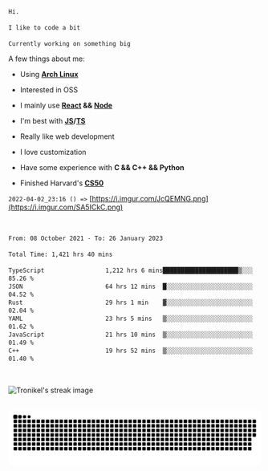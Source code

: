 ```
Hi.

I like to code a bit

Currently working on something big
```

A few things about me:

-   Using **[Arch Linux](https://archlinux.org/)**

-   Interested in OSS

-   I mainly use **[React](https://reactjs.org/) && [Node](https://nodejs.org/en/)**

-   I'm best with **[JS](https://www.javascript.com/)/[TS](https://www.typescriptlang.org/)**

-   Really like web development

-   I love customization

-   Have some experience with **C && C++ && Python**

-   Finished Harvard's **[CS50](https://cs50.harvard.edu)**

`2022-04-02_23:16 () =>` [https://i.imgur.com/JcQEMNG.png](https://i.imgur.com/SA5ICkC.png)

<br>

<!--START_SECTION:waka-->

```text
From: 08 October 2021 - To: 26 January 2023

Total Time: 1,421 hrs 40 mins

TypeScript                 1,212 hrs 6 mins█████████████████████▒░░░   85.26 %
JSON                       64 hrs 12 mins  █░░░░░░░░░░░░░░░░░░░░░░░░   04.52 %
Rust                       29 hrs 1 min    ▓░░░░░░░░░░░░░░░░░░░░░░░░   02.04 %
YAML                       23 hrs 5 mins   ▒░░░░░░░░░░░░░░░░░░░░░░░░   01.62 %
JavaScript                 21 hrs 10 mins  ▒░░░░░░░░░░░░░░░░░░░░░░░░   01.49 %
C++                        19 hrs 52 mins  ▒░░░░░░░░░░░░░░░░░░░░░░░░   01.40 %
```

<!--END_SECTION:waka-->

<br>

<p><img align="center" src="https://github-readme-streak-stats.herokuapp.com/?user=Tronikelis&theme=dark" alt="Tronikel's streak image" /></p>

<br>

<img title="" src="https://raw.githubusercontent.com/Tronikelis/Tronikelis/output/github-contribution-grid-snake.svg" alt="very cool snake thingey" data-align="left">
